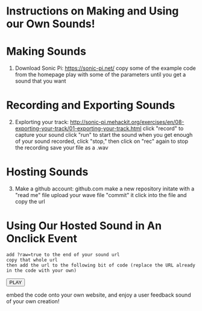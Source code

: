 # Instructions on Making and Using our Own Sounds! 

# Making Sounds
1. Download Sonic Pi: https://sonic-pi.net/
    copy some of the example code from the homepage
    play with some of the parameters until you get a sound that you want 
    
# Recording and Exporting Sounds
2. Explorting your track: http://sonic-pi.mehackit.org/exercises/en/08-exporting-your-track/01-exporting-your-track.html 
	  click "record" to capture your sound
    click "run" to start the sound
    when you get enough of your sound recorded, click "stop," then click on "rec" again to stop the recording
    save your file as a .wav

# Hosting Sounds
3. Make a github account: github.com
	make a new repository
	initate with a "read me" file
	upload your wave file
	"commit" it
	click into the file and copy the url

# Using Our Hosted Sound in An Onclick Event
	add ?raw=true to the end of your sound url 
	copy that whole url
	then add the url to the following bit of code (replace the URL already in the code with your own)
  
<body>
    <script>
  function play(){
       var audio = document.getElementById("audio");
       audio.play();
                 }
   </script>
<input type="button" value="PLAY"  onclick="play()">
<audio id="audio" src="https://github.com/milesccoleman/sounds/blob/master/sawing-wood-daniel_simon.mp3?raw=true" ></audio>
 </body>
 </html>

  embed the code onto your own website, and enjoy a user feedback sound of your own creation! 
 
